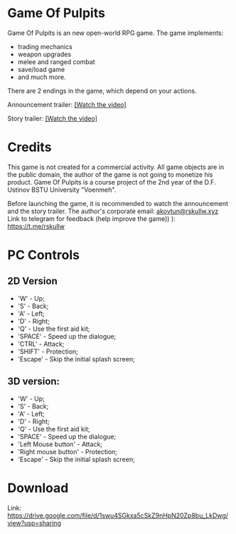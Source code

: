 # Game Of Pulpits
Game Of Pulpits is an new open-world RPG game.
The game implements:
* trading mechanics 
* weapon upgrades
* melee and ranged combat
* save/load game
* and much more. 

There are 2 endings in the game, which depend on your actions.

Announcement trailer: 
[[Watch the video]](https://youtu.be/XyNlJJGSsdc)

Story trailer: 
[[Watch the video]](https://youtu.be/maqw6UE4jBM)

# Credits
This game is not created for a commercial activity. All game objects are in the public domain, the author of the game is not going to monetize his product.
Game Of Pulpits is a course project of the 2nd year of the D.F. Ustinov BSTU University "Voenmeh".

Before launching the game, it is recommended to watch the announcement and the story trailer.
The author's corporate email: akovtun@rskullw.xyz
Link to telegram for feedback (help improve the game)) ): https://t.me/rskullw

# PC Controls
## 2D Version
* 'W' - Up;
* 'S' - Back;
* 'A' - Left;
* 'D' - Right;
* 'Q' - Use the first aid kit;
* 'SPACE' - Speed up the dialogue;
* 'CTRL' - Attack;
* 'SHIFT' - Protection;
* 'Escape' - Skip the initial splash screen;

## 3D version:
* 'W' - Up;
* 'S' - Back;
* 'A' - Left;
* 'D' - Right;
* 'Q' - Use the first aid kit;
* 'SPACE' - Speed up the dialogue;
* 'Left Mouse button' - Attack;
* 'Right mouse button' - Protection;
* 'Escape' - Skip the initial splash screen;

# Download
Link: https://drive.google.com/file/d/1swu4SGkxa5cSkZ9nHpN20Zp8bu_LkDwg/view?usp=sharing
